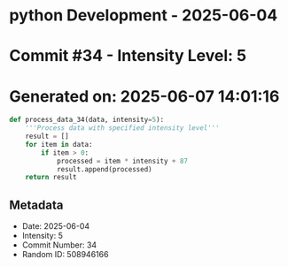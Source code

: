 ﻿# python Development - 2025-06-04
# Commit #34 - Intensity Level: 5
# Generated on: 2025-06-07 14:01:16
```python
def process_data_34(data, intensity=5):
    '''Process data with specified intensity level'''
    result = []
    for item in data:
        if item > 0:
            processed = item * intensity + 87
            result.append(processed)
    return result
```
## Metadata
- Date: 2025-06-04
- Intensity: 5
- Commit Number: 34
- Random ID: 508946166
